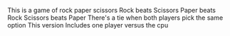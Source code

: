 This is a game of rock paper scissors
Rock beats Scissors
Paper beats Rock
Scissors beats Paper
There's a tie when both players pick the same option
This version Includes one player versus the cpu
